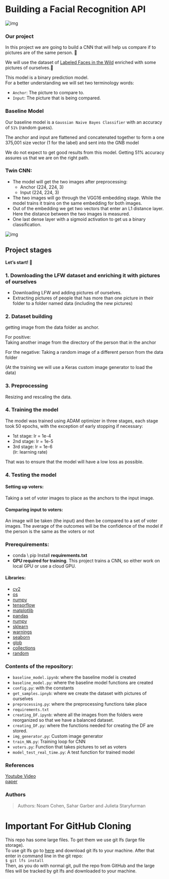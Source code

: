 # Building a Facial Recognition API

![img](https://miro.medium.com/max/1400/1*DKSQVZdEa2GEv2ksxWViTg.gif)

### Our project
In this project we are going to build a CNN that will help us compare if to pictures are of the same person. 📸

We will use the dataset of [Labeled Faces in the Wild](http://vis-www.cs.umass.edu/lfw/#download) enriched with some pictures of ourselves.🤩

This model is a binary prediction model.  
For a better understanding we will set two terminology words:
- `Anchor`:  The picture to compare to.  
- `Input`: The picture that is being compared.

### Baseline Model
Our baseline model is a `Gaussian Naive Bayes Classifier` with an accuracy of `51%` (random guess).

The anchor and input are flattened and concatenated together to form a one 375,001 size vector (1 for the label) and sent into the GNB model

We do not expect to get good results from this model. Getting 51% accuracy assures us that we are on the right path.

### Twin CNN:
- The model will get the two images after preprocessing:
  - Anchor (224, 224, 3)
  - Input (224, 224, 3)
- The two images will go through the VGG16 embedding stage. While the model trains it trains on the same embedding for both images.
- Out of the embedding we get two vectors that enter an L1 distance layer. Here the distance between the two images is measured. 
- One last dense layer with a sigmoid activation to get us a binary classification.

![img](https://ashvijay.github.io/assets/img/STN.jpg)

## Project stages
**Let’s start! 🚀**

### 1.	Downloading the LFW dataset and enriching it with pictures of ourselves
* Downloading LFW and adding pictures of ourselves.
* Extracting pictures of people that has more than one picture in their folder to a folder named data (including the new pictures)

### 2. Dataset building
getting image from the data folder as anchor.

For positive:  
Taking another image from the directory of the person that in the anchor

For the negative:
Taking a random image of a different person from the data folder

(At the training we will use a Keras custom image generator to load the data)

### 3. Preprocessing
Resizing and rescaling the data.

### 4. Training the model
The model was trained using ADAM optimizer in three stages, each stage took 50 epochs, with the exception of early stopping if necessary:
- 1st stage: lr = 1e-4
- 2nd stage: lr = 1e-5
- 3rd stage: lr = 1e-6  
  (lr: learning rate)

That was to ensure that the model will have a low loss as possible.

### 4. Testing the model
#### Setting up voters:
Taking a set of voter images to place as the anchors to the input image.
#### Comparing input to voters:
An image will be taken (the input) and then be compared to a set of voter images. The average of the outcomes will be the confidence of the model if the person is the same as the voters or not

### Prerequirements:
-	conda \ pip Install **requirements.txt**
-	**GPU required for training**. This project trains a CNN, so either work on local GPU or use a cloud GPU.

#### Libraries:
- [cv2](https://docs.opencv.org/4.x/d6/d00/tutorial_py_root.html)
- [os](https://docs.python.org/3/library/os.html)
- [numpy](https://numpy.org/doc/)
- [tensorflow]( https://www.tensorflow.org/)
- [matplotlib]( https://matplotlib.org/)
- [pandas](https://pandas.pydata.org/docs/)
- [numpy](https://numpy.org/doc/)
- [sklearn](https://scikit-learn.org/stable/)
- [warnings](https://docs.python.org/3/library/warnings.html)
- [seaborn](https://seaborn.pydata.org/)
- [glob](https://docs.python.org/3/library/glob.html)
- [collections](https://docs.python.org/3/library/collections.html)
- [random](https://docs.python.org/3/library/random.html)

### Contents of the repository:
- `baseline_model.ipynb`: where the baseline model is created
- `baseline_model.py`: where the baseline model functions are created
- `config.py`: with the constants
- `get_samples.ipnyb`: where we create the dataset with pictures of ourselves
- `preprocessing.py`: where the preprocessing functions take place
- `requirements.txt`
- `creating_DF.ipynb`: where all the images from the folders were reorganized so that we have a balanced dataset.
- `creating_DF.py`: where the functions needed for creating the DF are stored.
- `img_generator.py`: Custom image generator
- `train_NN.py`: Training loop for CNN
- `voters.py`: Function that takes pictures to set as voters
- `model_test_real_time.py`: A test function for trained model

### References
[Youtube Video](https://www.youtube.com/watch?v=LKispFFQ5GU)  
[paper](https://www.cs.cmu.edu/~rsalakhu/papers/oneshot1.pdf)

### Authors 
> Authors: Noam Cohen, Sahar Garber and Julieta Staryfurman

# Important For GitHub Cloning
This repo has some large files. To get them we use git lfs (large file storage).  
To use git lfs go to [here](https://git-lfs.github.com/) and download git lfs to your machine. After that enter in command line in the git repo:  
`$ git lfs install`  
Then, as you do with normal git, pull the repo from GitHub and the large files will be tracked by git lfs and downloaded to your machine.

